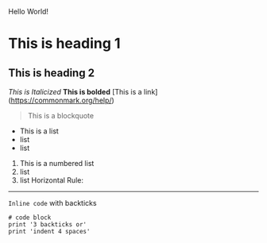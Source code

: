 Hello World!
# This is heading 1
## This is heading 2
*This is Italicized* 
**This is bolded** 
[This is a link] (https://commonmark.org/help/)
> This is a blockquote
* This is a list
* list
* list
1. This is a numbered list
2. list
3. list
Horizontal Rule:
------
`Inline code` with backticks
```
# code block
print '3 backticks or'
print 'indent 4 spaces'
```
